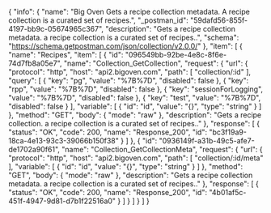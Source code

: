 {
  "info": {
    "name": "Big Oven Gets a recipe collection metadata. A recipe collection is a curated set of recipes.",
    "_postman_id": "59dafd56-855f-4197-bb9c-05674965c367",
    "description": "Gets a recipe collection metadata. a recipe collection is a curated set of recipes..",
    "schema": "https://schema.getpostman.com/json/collection/v2.0.0/"
  },
  "item": [
    {
      "name": "Recipes",
      "item": [
        {
          "id": "096549bb-92be-4e8c-8f6e-74d7fb8a05e7",
          "name": "Collection_GetCollection",
          "request": {
            "url": {
              "protocol": "http",
              "host": "api2.bigoven.com",
              "path": [
                "collection/:id"
              ],
              "query": [
                {
                  "key": "pg",
                  "value": "%7B%7D",
                  "disabled": false
                },
                {
                  "key": "rpp",
                  "value": "%7B%7D",
                  "disabled": false
                },
                {
                  "key": "sessionForLogging",
                  "value": "%7B%7D",
                  "disabled": false
                },
                {
                  "key": "test",
                  "value": "%7B%7D",
                  "disabled": false
                }
              ],
              "variable": [
                {
                  "id": "id",
                  "value": "{}",
                  "type": "string"
                }
              ]
            },
            "method": "GET",
            "body": {
              "mode": "raw"
            },
            "description": "Gets a recipe collection. a recipe collection is a curated set of recipes.."
          },
          "response": [
            {
              "status": "OK",
              "code": 200,
              "name": "Response_200",
              "id": "bc3f19a9-18ca-4e13-93c3-39066b150f38"
            }
          ]
        },
        {
          "id": "0936149f-a31b-49c5-afe7-de1702a90f61",
          "name": "Collection_GetCollectionMeta",
          "request": {
            "url": {
              "protocol": "http",
              "host": "api2.bigoven.com",
              "path": [
                "collection/:id/meta"
              ],
              "variable": [
                {
                  "id": "id",
                  "value": "{}",
                  "type": "string"
                }
              ]
            },
            "method": "GET",
            "body": {
              "mode": "raw"
            },
            "description": "Gets a recipe collection metadata. a recipe collection is a curated set of recipes.."
          },
          "response": [
            {
              "status": "OK",
              "code": 200,
              "name": "Response_200",
              "id": "4b01af5c-451f-4947-9d81-d7b1f22516a0"
            }
          ]
        }
      ]
    }
  ]
}